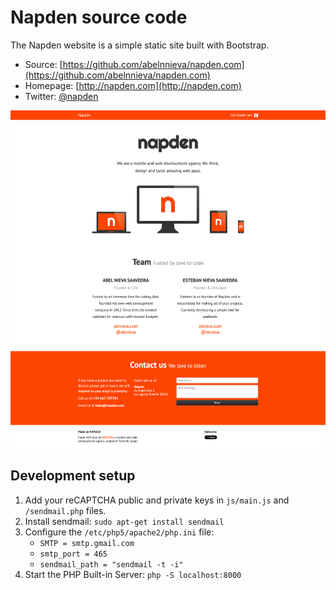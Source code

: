 # Napden source code

The Napden website is a simple static site built with Bootstrap.

- Source: [https://github.com/abelnnieva/napden.com](https://github.com/abelnnieva/napden.com)
- Homepage: [http://napden.com](http://napden.com)
- Twitter: [@napden](http://twitter.com/napden)

![Screenshot of napden.com](screencapture.png)

## Development setup

1. Add your reCAPTCHA public and private keys in `js/main.js` and `/sendmail.php` files.
2. Install sendmail: `sudo apt-get install sendmail`
3. Configure the `/etc/php5/apache2/php.ini` file:
   - `SMTP = smtp.gmail.com`
   - `smtp_port = 465`
   - `sendmail_path = "sendmail -t -i"`
4. Start the PHP Built-in Server: `php -S localhost:8000`
